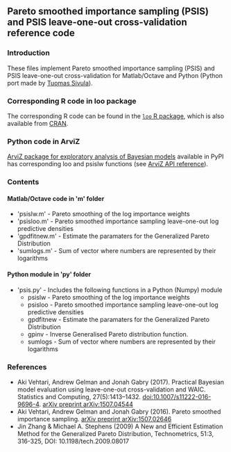## Pareto smoothed importance sampling (PSIS) and PSIS leave-one-out cross-validation reference code

### Introduction
These files implement Pareto smoothed importance sampling (PSIS) and
PSIS leave-one-out cross-validation for Matlab/Octave and Python
(Python port made by [Tuomas Sivula](https://github.com/tsivula)).

### Corresponding R code in loo package

The corresponding R code can be found in the [`loo` R package](https://github.com/stan-dev/loo), which is also available from [CRAN](https://cran.r-project.org/package=loo).

### Python code in ArviZ

[ArviZ package for exploratory analysis of Bayesian models](https://github.com/arviz-devs/arviz) available in PyPI has corresponding loo and psislw functions (see [ArviZ API reference](https://arviz-devs.github.io/arviz/api.html)).

### Contents

#### Matlab/Octave code in 'm' folder
- 'psislw.m'  - Pareto smoothing of the log importance weights
- 'psisloo.m' - Pareto smoothed importance sampling leave-one-out log predictive densities
- 'gpdfitnew.m' - Estimate the paramaters for the Generalized Pareto Distribution
- 'sumlogs.m' - Sum of vector where numbers are represented by their logarithms

#### Python module in 'py' folder
- 'psis.py'  - Includes the following functions in a Python (Numpy) module
   - psislw  - Pareto smoothing of the log importance weights
   - psisloo - Pareto smoothed importance sampling leave-one-out log predictive densities
   - gpdfitnew - Estimate the paramaters for the Generalized Pareto Distribution
   - gpinv - Inverse Generalised Pareto distribution function.
   - sumlogs - Sum of vector where numbers are represented by their logarithms
                 
### References
- Aki Vehtari, Andrew Gelman and Jonah Gabry (2017). Practical
  Bayesian model evaluation using leave-one-out cross-validation
  and WAIC. Statistics and Computing, 27(5):1413–1432. [doi:10.1007/s11222-016-9696-4](http://dx.doi.org/10.1007/s11222-016-9696-4). [arXiv preprint arXiv:1507.04544](http://arxiv.org/abs/1507.04544)
- Aki Vehtari, Andrew Gelman and Jonah Gabry (2016). Pareto
  smoothed importance sampling. [arXiv preprint arXiv:1507.02646](http://arxiv.org/abs/1507.02646)
- Jin Zhang & Michael A. Stephens (2009) A New and Efficient
  Estimation Method for the Generalized Pareto Distribution,
  Technometrics, 51:3, 316-325, DOI: 10.1198/tech.2009.08017

